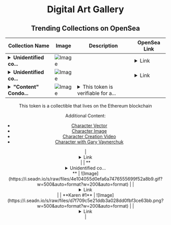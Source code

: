 <div align="center">

# Digital Art Gallery

## Trending Collections on OpenSea

| Collection Name                       | Image                                                                                     | Description                       | OpenSea Link                                                                                          |
|---------------------------------------|-------------------------------------------------------------------------------------------|-----------------------------------|--------------------------------------------------------------------------------------------------------|
| **<details><summary>Unidentified co...</summary>Unidentified contract 42baf032-ecf0-43a9-83f2-6abfcf307ab1</details>** | ![Image](https://i.seadn.io/s/raw/files/4e104055d0efa6a7476555699f52a8b9.gif?w=500&auto=format?w=200&auto=format) |  | <details><summary>Link</summary>[Unidentified contract 42baf032-ecf0-43a9-83f2-6abfcf307ab1](https://opensea.io/collection/unidentified-contract-42baf032-ecf0-43a9-83f2-6abf)</details> |
| **<details><summary>Unidentified co...</summary>Unidentified contract d17b8228-f0a6-45df-b825-cce32a4fedc4</details>** | ![Image](https://i.seadn.io/s/raw/files/4e104055d0efa6a7476555699f52a8b9.gif?w=500&auto=format?w=200&auto=format) |  | <details><summary>Link</summary>[Unidentified contract d17b8228-f0a6-45df-b825-cce32a4fedc4](https://opensea.io/collection/unidentified-contract-d17b8228-f0a6-45df-b825-cce3)</details> |
| **<details><summary>"Content" Condo...</summary>"Content" Condor</details>** | ![Image](https://i.seadn.io/s/raw/files/2e51f0ced806697ab50f64bcf41b01fe.jpg?w=500&auto=format?w=200&auto=format) | <details><summary>This token is verifiable for a...</summary>This token is verifiable for admission to VeeCon 2023, 2024

This token is a collectible that lives on the Ethereum blockchain

Additional Content:

- [Character Vector](https://cdn.veefriends.com/f6pXbdBrDkgJjmSV-_XTrDCsS97-QXp2H6Yu0fLSCB0/3164.svg)
- [Character Image](https://cdn.veefriends.com/f6pXbdBrDkgJjmSV-_XTrDCsS97-QXp2H6Yu0fLSCB0/4003.png) 
- [Character Creation Video](https://cdn.veefriends.com/f6pXbdBrDkgJjmSV-_XTrDCsS97-QXp2H6Yu0fLSCB0/849.mp4)
- [Character with Gary Vaynerchuk](https://cdn.veefriends.com/f6pXbdBrDkgJjmSV-_XTrDCsS97-QXp2H6Yu0fLSCB0/833.jpg) 
</details> | <details><summary>Link</summary>["Content" Condor](https://opensea.io/collection/content-condor-4579)</details> |
| **<details><summary>Unidentified co...</summary>Unidentified contract d0f4d73f-ddd6-4768-b91c-3658c4b5df51</details>** | ![Image](https://i.seadn.io/s/raw/files/4e104055d0efa6a7476555699f52a8b9.gif?w=500&auto=format?w=200&auto=format) |  | <details><summary>Link</summary>[Unidentified contract d0f4d73f-ddd6-4768-b91c-3658c4b5df51](https://opensea.io/collection/unidentified-contract-d0f4d73f-ddd6-4768-b91c-3658)</details> |
| **Karen #1** | ![Image](https://i.seadn.io/s/raw/files/d7f709c5e21ddb3a028dd0fbf3ce63bb.png?w=500&auto=format?w=200&auto=format) |  | <details><summary>Link</summary>[Karen #1](https://opensea.io/collection/karen-1-2)</details> |

</div>